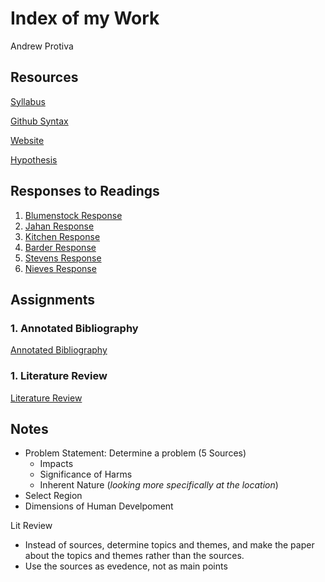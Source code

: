 # Index of my Work

Andrew Protiva

## Resources
[Syllabus](https://tyler-frazier.github.io/evolving_solutions)

[Github Syntax](https://help.github.com/en/github/writing-on-github/basic-writing-and-formatting-syntax)

[Website](https://aprotiva.github.io/Workshop/)

[Hypothesis](https://web.hypothes.is/)
## Responses to Readings
1. [Blumenstock Response](https://aprotiva.github.io/Workshop/blumenstock_response)
1. [Jahan Response](https://aprotiva.github.io/Workshop/jahan_response)
1. [Kitchen Response](https://aprotiva.github.io/Workshop/kitchen_response)
1. [Barder Response](https://aprotiva.github.io/Workshop/barder_response)
1. [Stevens Response](https://aprotiva.github.io/Workshop/stevens_response)
1. [Nieves Response](https://aprotiva.github.io/Workshop/nieves_response)

## Assignments 
### 1. Annotated Bibliography
[Annotated Bibliography](https://aprotiva.github.io/Workshop/annotated_bibliography)
### 1. Literature Review
[Literature Review](https://aprotiva.github.io/Workshop/lit_review)


## Notes
- Problem Statement: Determine a problem (5 Sources)
  - Impacts
  - Significance of Harms
  - Inherent Nature (*looking more specifically at the location*)
- Select Region
- Dimensions of Human Develpoment


Lit Review
- Instead of sources, determine topics and themes, and make the paper about the topics and themes rather than the sources.
- Use the sources as evedence, not as main points
